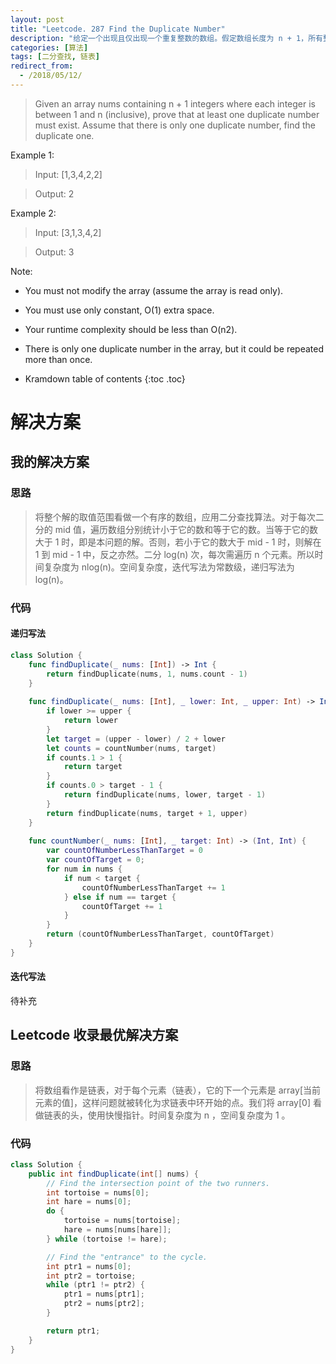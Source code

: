 ```yaml
---
layout: post
title: "Leetcode. 287 Find the Duplicate Number"
description: "给定一个出现且仅出现一个重复整数的数组。假定数组长度为 n + 1，所有整数取值范围为 1 到 n（包含上下界），找出重复的整数。要求：不能修改原数组，使用常数空间，时间复杂度小于 n 平方。"
categories: [算法]
tags: [二分查找, 链表]
redirect_from:
  - /2018/05/12/
---
```


> Given an array nums containing n + 1 integers where each integer is between 1 and n (inclusive), prove that at least one duplicate number must exist. Assume that there is only one duplicate number, find the duplicate one.

Example 1:

> Input: [1,3,4,2,2]

> Output: 2

Example 2:

> Input: [3,1,3,4,2]

> Output: 3

Note:

* You must not modify the array (assume the array is read only).
* You must use only constant, O(1) extra space.
* Your runtime complexity should be less than O(n2).
* There is only one duplicate number in the array, but it could be repeated more than once.

* Kramdown table of contents
{:toc .toc}

# 解决方案

## 我的解决方案

### 思路

> 将整个解的取值范围看做一个有序的数组，应用二分查找算法。对于每次二分的 mid 值，遍历数组分别统计小于它的数和等于它的数。当等于它的数大于 1 时，即是本问题的解。否则，若小于它的数大于 mid - 1 时，则解在 1 到 mid - 1 中，反之亦然。二分 log(n) 次，每次需遍历 n 个元素。所以时间复杂度为 nlog(n)。空间复杂度，迭代写法为常数级，递归写法为 log(n)。

### 代码

#### 递归写法

```swift
class Solution {
    func findDuplicate(_ nums: [Int]) -> Int {
        return findDuplicate(nums, 1, nums.count - 1)
    }
    
    func findDuplicate(_ nums: [Int], _ lower: Int, _ upper: Int) -> Int {
        if lower >= upper {
            return lower
        }
        let target = (upper - lower) / 2 + lower
        let counts = countNumber(nums, target)
        if counts.1 > 1 {
            return target
        }
        if counts.0 > target - 1 {
            return findDuplicate(nums, lower, target - 1)
        } 
        return findDuplicate(nums, target + 1, upper)
    }
    
    func countNumber(_ nums: [Int], _ target: Int) -> (Int, Int) {
        var countOfNumberLessThanTarget = 0
        var countOfTarget = 0;
        for num in nums {
            if num < target {
                countOfNumberLessThanTarget += 1
            } else if num == target {
                countOfTarget += 1
            } 
        }
        return (countOfNumberLessThanTarget, countOfTarget)
    }
}
```

#### 迭代写法

待补充

## Leetcode 收录最优解决方案

### 思路

> 将数组看作是链表，对于每个元素（链表），它的下一个元素是 array[当前元素的值]，这样问题就被转化为求链表中环开始的点。我们将 array[0] 看做链表的头，使用快慢指针。时间复杂度为 n ，空间复杂度为 1 。

### 代码

```java
class Solution {
    public int findDuplicate(int[] nums) {
        // Find the intersection point of the two runners.
        int tortoise = nums[0];
        int hare = nums[0];
        do {
            tortoise = nums[tortoise];
            hare = nums[nums[hare]];
        } while (tortoise != hare);

        // Find the "entrance" to the cycle.
        int ptr1 = nums[0];
        int ptr2 = tortoise;
        while (ptr1 != ptr2) {
            ptr1 = nums[ptr1];
            ptr2 = nums[ptr2];
        }

        return ptr1;
    }
}
```

[^1]: This is a footnote.

[kramdown]: https://kramdown.gettalong.org/
[Simple Texture]: https://github.com/yizeng/jekyll-theme-simple-texture